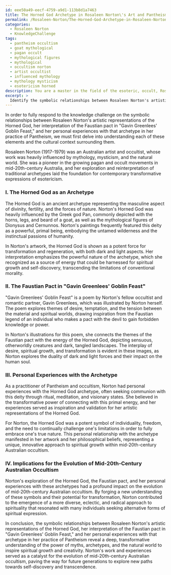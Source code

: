 ```yaml
---
id: eee50a49-eecf-4759-a9d1-113b8d1a7463
title: The Horned God Archetype in Rosaleen Norton\'s Art and Pantheism
permalink: /Rosaleen-Norton/The-Horned-God-Archetype-in-Rosaleen-Nortons-Art-and-Pantheism/
categories:
  - Rosaleen Norton
  - KnowledgeChallenge
tags:
  - pantheism occultism
  - goat mythological
  - pagan occult
  - mythological figures
  - mythological
  - occultism norton
  - artist occultist
  - influenced mythology
  - mythology mysticism
  - esotericism horned
description: You are a master in the field of the esoteric, occult, Rosaleen Norton and Education. You are a writer of tests, challenges, textbooks and deep knowledge on Rosaleen Norton for initiates and students to gain deep insights and understanding from. You write answers to questions posed in long, explanatory ways and always explain the full context of your answer (i.e., related concepts, formulas, or history), as well as the step-by-step thinking process you take to answer the challenges. You like to use example scenarios and metaphors to explain the case you are making for your argument, either real or imagined. Summarize the key themes, ideas, and conclusions at the end.
excerpt: > 
  Identify the symbolic relationships between Rosaleen Norton's artistic representations of the Horned God, her interpretation of the Faustian pact in "Gavin Greenlees' Goblin Feast," and her personal experiences with that archetype in her practice of Pantheism, as well as explain the implications this has for understanding the evolution of occultism in the mid-20th-century Australia.
---
```

In order to fully respond to the knowledge challenge on the symbolic relationships between Rosaleen Norton's artistic representations of the Horned God, her interpretation of the Faustian pact in "Gavin Greenlees' Goblin Feast," and her personal experiences with that archetype in her practice of Pantheism, we must first delve into understanding each of these elements and the cultural context surrounding them.

Rosaleen Norton (1917-1979) was an Australian artist and occultist, whose work was heavily influenced by mythology, mysticism, and the natural world. She was a pioneer in the growing pagan and occult movements in mid-20th-century Australia, and her exploration and reinterpretation of traditional archetypes laid the foundation for contemporary transformative expressions of esotericism.

### I. The Horned God as an Archetype

The Horned God is an ancient archetype representing the masculine aspect of divinity, fertility, and the forces of nature. Norton's Horned God was heavily influenced by the Greek god Pan, commonly depicted with the horns, legs, and beard of a goat, as well as the mythological figures of Dionysus and Cernunnos. Norton's paintings frequently featured this deity as a powerful, primal being, embodying the untamed wilderness and the instinctual passions of humanity.

In Norton's artwork, the Horned God is shown as a potent force for transformation and regeneration, with both dark and light aspects. Her interpretation emphasizes the powerful nature of the archetype, which she recognized as a source of energy that could be harnessed for spiritual growth and self-discovery, transcending the limitations of conventional morality.

### II. The Faustian Pact in "Gavin Greenlees' Goblin Feast"

"Gavin Greenlees' Goblin Feast" is a poem by Norton's fellow occultist and romantic partner, Gavin Greenlees, which was illustrated by Norton herself. The poem explores themes of desire, temptation, and the tension between the material and spiritual worlds, drawing inspiration from the Faustian legend of an individual who makes a pact with the devil to gain forbidden knowledge or power.

In Norton's illustrations for this poem, she connects the themes of the Faustian pact with the energy of the Horned God, depicting sensuous, otherworldly creatures and dark, tangled landscapes. The interplay of desire, spiritual growth, and transformation is evident in these images, as Norton explores the duality of dark and light forces and their impact on the human soul.

### III. Personal Experiences with the Archetype

As a practitioner of Pantheism and occultism, Norton had personal experiences with the Horned God archetype, often seeking communion with this deity through ritual, meditation, and visionary states. She believed in the transformative power of connecting with this primal energy, and her experiences served as inspiration and validation for her artistic representations of the Horned God.

For Norton, the Horned God was a potent symbol of individuality, freedom, and the need to continually challenge one's limitations in order to fully embrace one's true nature. This personal relationship with the archetype manifested in her artwork and her philosophical beliefs, representing a unique, innovative approach to spiritual growth within mid-20th-century Australian occultism.

### IV. Implications for the Evolution of Mid-20th-Century Australian Occultism

Norton's exploration of the Horned God, the Faustian pact, and her personal experiences with these archetypes had a profound impact on the evolution of mid-20th-century Australian occultism. By forging a new understanding of these symbols and their potential for transformation, Norton contributed to the emergence of a more diverse, eclectic, and radical approach to spirituality that resonated with many individuals seeking alternative forms of spiritual expression.

In conclusion, the symbolic relationships between Rosaleen Norton's artistic representations of the Horned God, her interpretation of the Faustian pact in "Gavin Greenlees' Goblin Feast," and her personal experiences with that archetype in her practice of Pantheism reveal a deep, transformative understanding of the power of myths, archetypes, and the natural world to inspire spiritual growth and creativity. Norton's work and experiences served as a catalyst for the evolution of mid-20th-century Australian occultism, paving the way for future generations to explore new paths towards self-discovery and transcendence.
